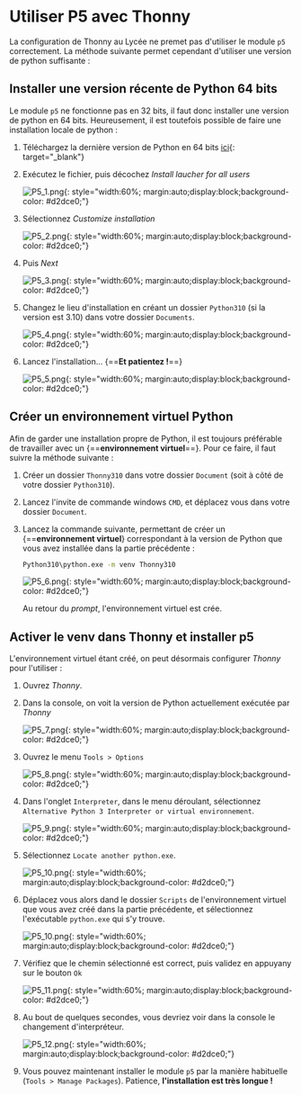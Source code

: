 #  Utiliser P5 avec Thonny

La configuration de Thonny au Lycée ne premet pas d'utiliser le module `p5` correctement. La méthode suivante permet cependant d'utiliser une version de python suffisante :

## Installer une version récente de Python 64 bits
	
Le module `p5` ne fonctionne pas en 32 bits, il faut donc installer une version de python en 64 bits. Heureusement, il est toutefois possible de faire une installation locale de python :

1. Téléchargez la dernière version de Python en 64 bits [ici](https://www.python.org/downloads/){: target="_blank"}
2. Exécutez le fichier, puis décochez *Install laucher for all users*

	![P5_1.png](P5_1.png){: style="width:60%; margin:auto;display:block;background-color: #d2dce0;"}
	
3. Sélectionnez *Customize installation*

	![P5_2.png](P5_2.png){: style="width:60%; margin:auto;display:block;background-color: #d2dce0;"}
	
4. Puis *Next*

	![P5_3.png](P5_3.png){: style="width:60%; margin:auto;display:block;background-color: #d2dce0;"}

5. Changez le lieu d'installation en créant un dossier `Python310` (si la version est 3.10) dans votre dossier `Documents`.

	![P5_4.png](P5_4.png){: style="width:60%; margin:auto;display:block;background-color: #d2dce0;"}

6. Lancez l'installation... {==**Et patientez !**==}

	![P5_5.png](P5_5.png){: style="width:60%; margin:auto;display:block;background-color: #d2dce0;"}
		
## Créer un environnement virtuel Python

Afin de garder une installation propre de Python, il est toujours préférable de travailler avec un {==**environnement virtuel**==}. Pour ce faire, il faut suivre la méthode suivante :

1. Créer un dossier `Thonny310` dans votre dossier `Document` (soit à côté de votre dossier `Python310`).
2. Lancez l'invite de commande windows `CMD`, et déplacez vous dans votre dossier `Document`.
3. Lancez la commande suivante, permettant de créer un {==**environnement virtuel**} correspondant à la version de Python que vous avez installée dans la partie précédente :

	```` bash
	Python310\python.exe -m venv Thonny310	
	````
	
	![P5_6.png](P5_6.png){: style="width:60%; margin:auto;display:block;background-color: #d2dce0;"}
	
	Au retour du *prompt*, l'environnement virtuel est crée.
	
## Activer le venv dans Thonny et installer p5

L'environnement virtuel étant créé, on peut désormais configurer *Thonny* pour l'utiliser :

1. Ouvrez *Thonny*.
2. Dans la console, on voit la version de Python actuellement exécutée par *Thonny*

	![P5_7.png](P5_7.png){: style="width:60%; margin:auto;display:block;background-color: #d2dce0;"}


3. Ouvrez le menu `Tools > Options`

	![P5_8.png](P5_8.png){: style="width:60%; margin:auto;display:block;background-color: #d2dce0;"}
	
4. Dans l'onglet `Interpreter`, dans le menu déroulant, sélectionnez `Alternative Python 3 Interpreter or virtual environnement`.

	![P5_9.png](P5_9.png){: style="width:60%; margin:auto;display:block;background-color: #d2dce0;"}
	
5. Sélectionnez `Locate another python.exe`.

	![P5_10.png](P5_10.png){: style="width:60%; margin:auto;display:block;background-color: #d2dce0;"}
	
6. Déplacez vous alors dand le dossier `Scripts` de l'environnement virtuel que vous avez créé dans la partie précédente, et sélectionnez l'exécutable `python.exe` qui s'y trouve.

	![P5_10.png](P5_10.png){: style="width:60%; margin:auto;display:block;background-color: #d2dce0;"}
	
7. Vérifiez que le chemin sélectionné est correct, puis validez en appuyany sur le bouton `Ok`

	![P5_11.png](P5_11.png){: style="width:60%; margin:auto;display:block;background-color: #d2dce0;"}
	
8. Au bout de quelques secondes, vous devriez voir dans la console le changement d'interpréteur.

	![P5_12.png](P5_12.png){: style="width:60%; margin:auto;display:block;background-color: #d2dce0;"}
	
9. Vous pouvez maintenant installer le module `p5` par la manière habituelle (`Tools > Manage Packages`). Patience, **l'installation est très longue !**
	


		
